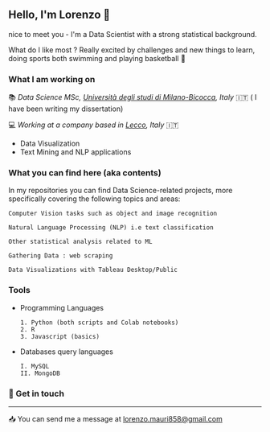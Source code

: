 ## Hello, I'm Lorenzo :wave:


nice to meet you - I'm a Data Scientist with a strong statistical background. 

What do I like most ?  Really excited by challenges and new things to learn, doing sports both swimming and playing basketball :basketball:


### What I am working on 

:books:  *Data Science MSc, [Università degli studi di Milano-Bicocca](https://www.unimib.it/), Italy* :it: ( I have been writing my dissertation)

:computer: *Working at a company based in [Lecco](https://en.wikipedia.org/wiki/Lecco),  Italy* :it:
- Data Visualization
- Text Mining and NLP applications 



### What you can find here (aka contents)  

In my repositories you can find Data Science-related projects, more specifically covering the following topics and areas:

    Computer Vision tasks such as object and image recognition

    Natural Language Processing (NLP) i.e text classification

    Other statistical analysis related to ML 
    
    Gathering Data : web scraping

    Data Visualizations with Tableau Desktop/Public 
  
  
### Tools 

- Programming Languages

      1. Python (both scripts and Colab notebooks)
      2. R
      3. Javascript (basics) 

- Databases query languages 

      I. MySQL
      II. MongoDB
   







### :speech_balloon:  Get in touch
---------------------
:inbox_tray: You can send me a message at lorenzo.mauri858@gmail.com
